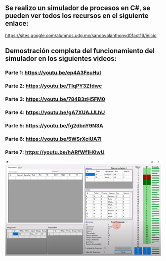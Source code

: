 ## Se realizo un simulador de procesos en C#, se pueden ver todos los recursos en el siguiente enlace:
https://sites.google.com/alumnos.udg.mx/sandovalanthonyd01act16/inicio

## Demostración completa del funcionamiento del simulador en los siguientes videos:
### Parte 1: https://youtu.be/ep4A3FeuHuI
### Parte 2: https://youtu.be/TIqPY3Zfdwc
### Parte 3: https://youtu.be/784B3zH5FM0
### Parte 4: https://youtu.be/gA7XUAJJLhU
### Parte 5: https://youtu.be/fg2dbnY9N3A
### Parte 6: https://youtu.be/5WSrXciUA7I
### Parte 7: https://youtu.be/hARfWf1H0wU
<p align="center"> <img src="https://github.com/Zaikron/ProcessesSimulator/blob/main/proc.PNG"/></p>

